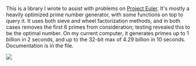 This is a library I wrote to assist with problems on [Project Euler](https://projecteuler.net/). It's mostly a heavily optimized prime number generator, with some functions on top to query it. It uses both sieve and wheel factorization methods, and in both cases removes the first 6 primes from consideration; testing revealed this to be the optimal number. On my current computer, it generates primes up to 1 billion in 2 seconds, and up to the 32-bit max of 4.29 billion in 10 seconds. Documentation is in the file.

![](https://i.imgur.com/qrHKIiG.jpg)
